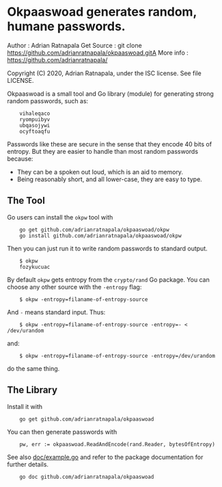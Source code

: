 Okpaaswoad generates random, humane passwords.
==============================================

Author     : Adrian Ratnapala
Get Source : git clone https://github.com/adrianratnapala/okpaaswoad.gitA
More info  : https://github.com/adrianratnapala/

Copyright (C) 2020, Adrian Ratnapala, under the ISC license. See file LICENSE.


Okpaaswoad is a small tool and Go library (module) for generating strong
random passwords, such as:

        vihaleqaco
        ryompuibyv
        ubqasojywi
        ocyftoaqfu

Passwords like these are secure in the sense that they encode 40 bits of
entropy.  But they are easier to handle than most random passwords because:

* They can be a spoken out loud, which is an aid to memory.
* Being reasonably short, and all lower-case, they are easy to type.

The Tool
--------

Go users can install the `okpw` tool with

        go get github.com/adrianratnapala/okpaaswoad/okpw
        go install github.com/adrianratnapala/okpaaswoad/okpw

Then you can just run it to write random passwords to standard output.

        $ okpw
        fozykucuac

By default `okpw` gets entropy from the `crypto/rand` Go package. You can
choose any other source with the `-entropy` flag:

        $ okpw -entropy=filaname-of-entropy-source

And `-` means standard input.  Thus:

        $ okpw -entropy=filaname-of-entropy-source -entropy=- < /dev/urandom

and:

        $ okpw -entropy=filaname-of-entropy-source -entropy=/dev/urandom

do the same thing.

The Library
------------

Install it with

        go get github.com/adrianratnapala/okpaaswoad

You can then generate passwords with

        pw, err := okpaaswoad.ReadAndEncode(rand.Reader, bytesOfEntropy)

See also [doc/example.go](doc/example.go) and refer to the package
documentation for further details.

        go doc github.com/adrianratnapala/okpaaswoad
